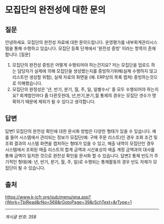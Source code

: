 # 모집단의 완전성에 대한 문의

## 질문
안녕하세요. 모집단의 완전성 자료에 대한 문의드립니다.
운영평가를 내부회계관리시스템을 통해 수행하고 있습니다.
모집단 등록 단계에서 '완전성 증빙' 이라는 항목이 존재합니다.
[질문]
1. 모집단의 완전성 증빙은 어떻게 수행되어야 하는건지요?
저는 모집단을 업로드 하는 담당자가 실제에 의해 모집단을 생성했는지를 증빙하기위해(실제 수행하지 않고 리스트만 생성할 위험),
실제 자료의 화면을 (예. ERP상의 목록 캡쳐) 증빙하는것으로 이해했습니다.
2. 모집단의 완정성은 '년, 반기, 분기, 월, 주, 일, 일별수시' 중 모두 수행되어야 하는지요?
회계법인마다 좀 다른듯한데, 년,반기,분기,월 통제의 경우는 모집단 갯수가 명확하기 때문에 제외가 될 수 있다고 생각합니다.

## 답변
답변1
모집단의 완전성 확인에 대한 문서화 방법은 다양한 형태가 있을 수 있습니다. 예를 들어 시스템에서 관리되는 정보가 모집단(예: 구매 주문 리스트)인 경우 조회 조건 및 조회 결과의 시스템 화면을 캡처하는 형태가 있을 수 있고, 매출 내역이 모집단인 경우 시스템에서 조회된 매출 리스트의 합계 금액과 시산표상의 매출 계정 금액과의 대사를 통해 금액이 일치한 것으로 완전성 확인을 문서화 할 수 있습니다.
답변2
통제 빈도가 주기적인 형태(예: 년, 반기, 분기, 월, 주, 일)로 수행되는 통제활동의 경우 빈도 자체가 모집단이 될 수 있습니다.

## 출처
https://www.k-icfr.org/sub/menu/qna.asp?rWork=TblRead&rNo=568&rGotoPage=39&rSchText=&rType=1

---
*게시글 번호: 358*
